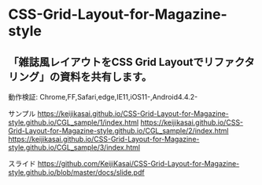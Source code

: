 # CSS-Grid-Layout-for-Magazine-style


## 「雑誌風レイアウトをCSS Grid Layoutでリファクタリング」の資料を共有します。
動作検証: Chrome,FF,Safari,edge,IE11,iOS11-,Android4.4.2-

サンプル
https://keijikasai.github.io/CSS-Grid-Layout-for-Magazine-style.github.io/CGL_sample/1/index.html
https://keijikasai.github.io/CSS-Grid-Layout-for-Magazine-style.github.io/CGL_sample/2/index.html
https://keijikasai.github.io/CSS-Grid-Layout-for-Magazine-style.github.io/CGL_sample/3/index.html

スライド
https://github.com/KeijiKasai/CSS-Grid-Layout-for-Magazine-style.github.io/blob/master/docs/slide.pdf

